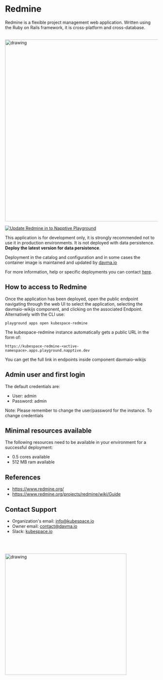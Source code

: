 # Redmine

Redmine is a flexible project management web application. Written using the Ruby on Rails framework, it is cross-platform and cross-database.

</br>

<img src="https://upload.wikimedia.org/wikipedia/commons/8/80/Redmine_logo_v1.png" alt="drawing" width="600"/>

</br>

[![Update Redmine in to Napptive Playground](https://github.com/davma-io-templates/napptive-template/actions/workflows/redmine-actions.yml/badge.svg)](https://github.com/davma-io-templates/napptive-template/actions/workflows/redmine-actions.yml)

This application is for development only, it is strongly recommended not to use it in production environments. It is not deployed with data persistence. __Deploy the latest version for data persistence__. 

Deployment in the catalog and configuration and in some cases the container image is maintained and updated by [davma.io](mailto:contact@davma.io)

For more information, help or specific deployments you can contact [here](mailto:contact@davma.io).

## How to access to Redmine

Once the application has been deployed, open the public endpoint navigating through the web UI to select the application, selecting the davmaio-wikijs component, and clicking on the associated Endpoint. Alternatively with the CLI use:

```
playground apps open kubespace-redmine
```

The kubespace-redmine instance automatically gets a public URL in the form of:

```
https://kubespace-redmine-<active-namespace>.apps.playground.napptive.dev
```

You can get the full link in endpoints inside component davmaio-wikijs

## Admin user and first login
The default credentials are:
- User: admin
- Password: admin

Note: Please remember to change the user/password for the instance. To change credentials

## Minimal resources available
The following resources need to be available in your environment for a successful deployment:
- 0.5 cores available
- 512 MB ram available

## References
* https://www.redmine.org/
* https://www.redmine.org/projects/redmine/wiki/Guide

## Contact Support

- Organization's email: [info@kubespace.io](mailto:info@kubespace.io)
- Owner email: [contact@davma.io](mailto:contact@davma.io)
- Slack: [kubespace.io](https://join.slack.com/t/kubespaceio/shared_invite/zt-1twwd0egh-L8Hz1qz__BJXPQqOUdy3JA)

</br>
</br>
</br>

<img src="https://raw.githubusercontent.com/kubespace-io/.github/main/resources/images/kubespace.io-logo-white.png" alt="drawing" width="400"/> 
